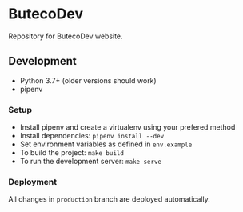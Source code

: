 # ButecoDev

Repository for ButecoDev website.


## Development

* Python 3.7+ (older versions should work)
* pipenv


### Setup

* Install pipenv and create a virtualenv using your prefered method
* Install dependencies: `pipenv install --dev`
* Set environment variables as defined in `env.example`
* To build the project: `make build`
* To run the development server: `make serve`


### Deployment

All changes in `production` branch are deployed automatically.
